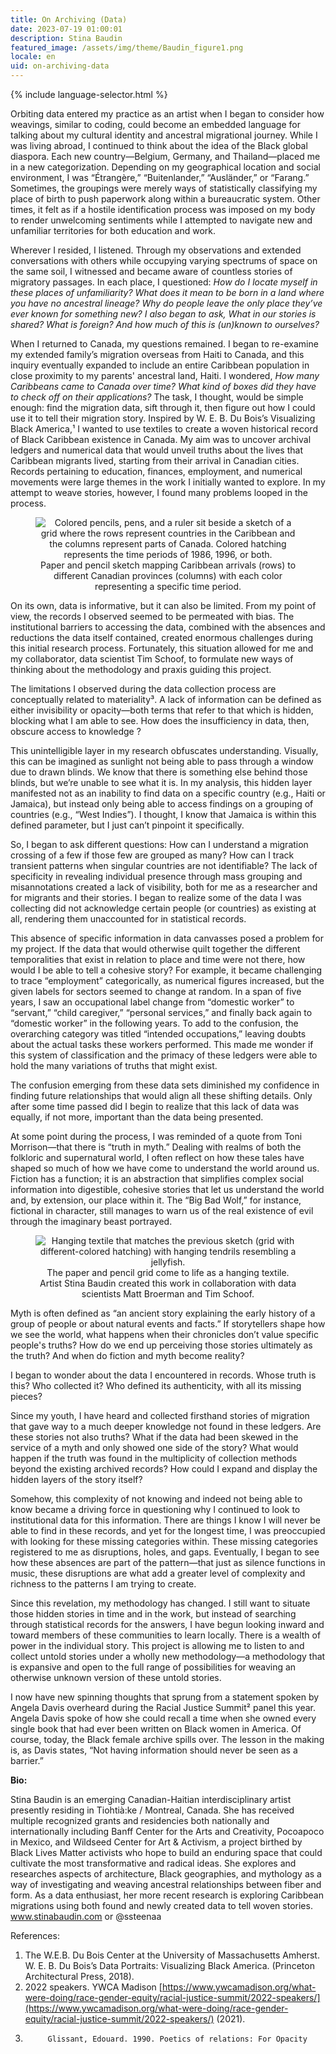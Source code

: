 ```yaml
---
title: On Archiving (Data)
date: 2023-07-19 01:00:01
description: Stina Baudin
featured_image: /assets/img/theme/Baudin_figure1.png
locale: en
uid: on-archiving-data
---
```


{% include language-selector.html %}

Orbiting data entered my practice as an artist when I began to consider how weavings, similar to coding, could become an embedded language for talking about my cultural identity and ancestral migrational journey. While I was living abroad, I continued to think about the idea of the Black global diaspora. Each new country—Belgium, Germany, and Thailand—placed me in a new categorization. Depending on my geographical location and social environment, I was “Étrangère,” “Buitenlander,” “Ausländer,” or “Farang.” Sometimes, the groupings were merely ways of statistically classifying my place of birth to push paperwork along within a bureaucratic system. Other times, it felt as if a hostile identification process was imposed on my body to render unwelcoming sentiments while I attempted to navigate new and unfamiliar territories for both education and work.

Wherever I resided, I listened. Through my observations and extended conversations with others while occupying varying spectrums of space on the same soil, I witnessed and became aware of countless stories of migratory passages. In each place, I questioned: _How do I locate myself in these places of unfamiliarity? What does it mean to be born in a land where you have no ancestral lineage? Why do people leave the only place they’ve ever known for something new? I also began to ask, What in our stories is shared? What is foreign? And how much of this is (un)known to ourselves?_

When I returned to Canada, my questions remained. I began to re-examine my extended family’s migration overseas from Haiti to Canada, and this inquiry eventually expanded to include an entire Caribbean population in close proximity to my parents' ancestral land, Haiti. I wondered, _How many Caribbeans came to Canada over time? What kind of boxes did they have to check off on their applications?_ The task, I thought, would be simple enough: find the migration data, sift through it, then figure out how I could use it to tell their migration story. Inspired by W. E. B. Du Bois’s Visualizing Black America,¹ I wanted to use textiles to create a woven historical record of Black Caribbean existence in Canada. My aim was to uncover archival ledgers and numerical data that would unveil truths about the lives that Caribbean migrants lived, starting from their arrival in Canadian cities. Records pertaining to education, finances, employment, and numerical movements were large themes in the work I initially wanted to explore. In my attempt to weave stories, however, I found many problems looped in the process.

<center>
<figure>
	<img src="../assets/img/theme/Baudin_figure1.png" alt="Colored pencils,  pens, and a ruler sit beside a sketch of a grid where the rows represent countries in the Caribbean and the columns represent parts of Canada. Colored hatching represents the time periods of 1986, 1996, or both.">
    Paper and pencil sketch mapping Caribbean arrivals (rows) to different Canadian provinces (columns) with each color representing a specific time period. 
</figure>
</center>

On its own, data is informative, but it can also be limited. From my point of view, the records I observed seemed to be permeated with bias. The institutional barriers to accessing the data, combined with the absences and reductions the data itself contained, created enormous challenges during this initial research process. Fortunately, this situation allowed for me and my collaborator, data scientist Tim Schoof, to formulate new ways of thinking about the methodology and praxis guiding this project.

The limitations I observed during the data collection process are conceptually related to materiality³. A lack of information can be defined as either invisibility or opacity—both terms that refer to that which is hidden, blocking what I am able to see. How does the insufficiency in data, then, obscure access to knowledge ?

This unintelligible layer in my research obfuscates understanding. Visually, this can be imagined as sunlight not being able to pass through a window due to drawn blinds. We know that there is something else behind those blinds, but we’re unable to see what it is. In my analysis, this hidden layer manifested not as an inability to find data on a specific country (e.g., Haiti or Jamaica), but instead only being able to access findings on a grouping of countries (e.g., “West Indies”). I thought, I know that Jamaica is within this defined parameter, but I just can’t pinpoint it specifically.

So, I began to ask different questions: How can I understand a migration crossing of a few if those few are grouped as many? How can I track transient patterns when singular countries are not identifiable? The lack of specificity in revealing individual presence through mass grouping and misannotations created a lack of visibility, both for me as a researcher and for migrants and their stories. I began to realize some of the data I was collecting did not acknowledge certain people (or countries) as existing at all, rendering them unaccounted for in statistical records.

This absence of specific information in data canvasses posed a problem for my project. If the data that would otherwise quilt together the different temporalities that exist in relation to place and time were not there, how would I be able to tell a cohesive story? For example, it became challenging to trace “employment” categorically, as numerical figures increased, but the given labels for sectors seemed to change at random. In a span of five years, I saw an occupational label change from “domestic worker” to “servant,” “child caregiver,” “personal services,” and finally back again to “domestic worker” in the following years. To add to the confusion, the overarching category was titled “intended occupations,” leaving doubts about the actual tasks these workers performed. This made me wonder if this system of classification and the primacy of these ledgers were able to hold the many variations of truths that might exist.

The confusion emerging from these data sets diminished my confidence in finding future relationships that would align all these shifting details. Only after some time passed did I begin to realize that this lack of data was equally, if not more, important than the data being presented.

At some point during the process, I was reminded of a quote from Toni Morrison—that there is “truth in myth.” Dealing with realms of both the folkloric and supernatural world, I often reflect on how these tales have shaped so much of how we have come to understand the world around us. Fiction has a function; it is an abstraction that simplifies complex social information into digestible, cohesive stories that let us understand the world and, by extension, our place within it. The “Big Bad Wolf,” for instance, fictional in character, still manages to warn us of the real existence of evil through the imaginary beast portrayed.

<center>
<figure>
	<img src="../assets/img/theme/Baudin_figure2.jpg" alt="Hanging textile that matches the previous sketch (grid with different-colored hatching) with hanging tendrils resembling a jellyfish.">
    The paper and pencil grid come to life as a hanging textile. Artist Stina Baudin created this work in collaboration with data scientists Matt Broerman and Tim Schoof.
</figure>
</center>

Myth is often defined as “an ancient story explaining the early history of a group of people or about natural events and facts.” If storytellers shape how we see the world, what happens when their chronicles don’t value specific people's truths? How do we end up perceiving those stories ultimately as the truth? And when do fiction and myth become reality?

I began to wonder about the data I encountered in records. Whose truth is this? Who collected it? Who defined its authenticity, with all its missing pieces?

Since my youth, I have heard and collected firsthand stories of migration that gave way to a much deeper knowledge not found in these ledgers. Are these stories not also truths? What if the data had been skewed in the service of a myth and only showed one side of the story? What would happen if the truth was found in the multiplicity of collection methods beyond the existing archived records? How could I expand and display the hidden layers of the story itself?

Somehow, this complexity of not knowing and indeed not being able to know became a driving force in questioning why I continued to look to institutional data for this information. There are things I know I will never be able to find in these records, and yet for the longest time, I was preoccupied with looking for these missing categories within. These missing categories registered to me as disruptions, holes, and gaps. Eventually, I began to see how these absences are part of the pattern—that just as silence functions in music, these disruptions are what add a greater level of complexity and richness to the patterns I am trying to create.

Since this revelation, my methodology has changed. I still want to situate those hidden stories in time and in the work, but instead of searching through statistical records for the answers, I have begun looking inward and toward members of these communities to learn locally. There is a wealth of power in the individual story. This project is allowing me to listen to and collect untold stories under a wholly new methodology—a methodology that is expansive and open to the full range of possibilities for weaving an otherwise unknown version of these untold stories.

I now have new spinning thoughts that sprung from a statement spoken by Angela Davis overheard during the Racial Justice Summit² panel this year. Angela Davis spoke of how she could recall a time when she owned every single book that had ever been written on Black women in America. Of course, today, the Black female archive spills over. The lesson in the making is, as Davis states, “Not having information should never be seen as a barrier.”

**Bio:**

Stina Baudin is an emerging Canadian-Haitian interdisciplinary artist presently residing in
Tiohtià:ke / Montreal, Canada. She has received multiple recognized grants and residencies both nationally and internationally including Banff Center for the Arts and Creativity, Pocoapoco in Mexico, and Wildseed Center for Art & Activism, a project birthed by Black Lives Matter activists who hope to build an enduring space that could cultivate the most transformative and radical ideas. She explores and researches aspects of architecture, Black geographies, and mythology as a way of investigating and weaving ancestral relationships between fiber and form. As a data enthusiast, her more recent research is exploring Caribbean migrations using both found and newly created data to tell woven stories. www.stinabaudin.com or @ssteenaa

References:

1.  The W.E.B. Du Bois Center at the University of Massachusetts Amherst. W. E. B. Du Bois’s Data Portraits: Visualizing Black America. (Princeton Architectural Press, 2018).
2.  2022 speakers. YWCA Madison [https://www.ywcamadison.org/what-were-doing/race-gender-equity/racial-justice-summit/2022-speakers/](https://www.ywcamadison.org/what-were-doing/race-gender-equity/racial-justice-summit/2022-speakers/) (2021).
3.          Glissant, Edouard. 1990. Poetics of relations: For Opacity
